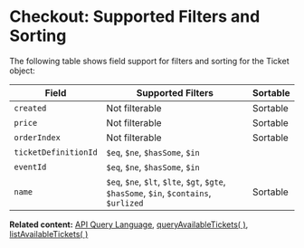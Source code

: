 # Checkout: Supported Filters and Sorting

The following table shows field support for filters and sorting
for the Ticket object:

| Field           | Supported Filters                             | Sortable |
| --------------- | --------------------------------------------- | -------- |
| `created`       |      Not filterable                           | Sortable |
| `price`         |      Not filterable                           | Sortable |
| `orderIndex`    |      Not filterable                           | Sortable |
| `ticketDefinitionId` |   `$eq`, `$ne`, `$hasSome`, `$in`        |          |
| `eventId`       | `$eq`, `$ne`, `$hasSome`, `$in`               |          |
| `name`          | `$eq`, `$ne`, `$lt`, `$lte`, `$gt`, `$gte`, `$hasSome`, `$in`, `$contains`, `$urlized` |    Sortable      |


__Related content:__
[API Query Language](https://www.wix.com/velo/reference/api-overview/api-query-language),
[queryAvailableTickets( )](https://www.wix.com/velo/reference/wix-events-v2/checkout/queryavailabletickets),
[listAvailableTickets( )](https://www.wix.com/velo/reference/wix-events-v2/checkout/listavailabletickets)
